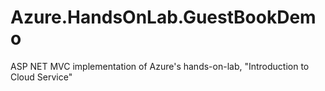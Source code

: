 Azure.HandsOnLab.GuestBookDemo
==============================

ASP NET MVC implementation of Azure's hands-on-lab, "Introduction to Cloud Service"
